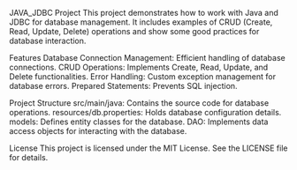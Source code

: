 JAVA_JDBC Project
This project demonstrates how to work with Java and JDBC for database management. It includes examples of CRUD (Create, Read, Update, Delete) operations and show some good practices for database interaction.

Features
  Database Connection Management: Efficient handling of database connections.
  CRUD Operations: Implements Create, Read, Update, and Delete functionalities.
  Error Handling: Custom exception management for database errors.
  Prepared Statements: Prevents SQL injection.

Project Structure
  src/main/java:
    Contains the source code for database operations.
  resources/db.properties:
    Holds database configuration details.
  models:
    Defines entity classes for the database.
  DAO:
    Implements data access objects for interacting with the database.

License
This project is licensed under the MIT License. See the LICENSE file for details.

